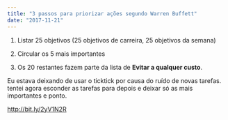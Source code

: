 ```yaml
---
title: "3 passos para priorizar ações segundo Warren Buffett"
date: "2017-11-21"
---
```


1. Listar 25 objetivos (25 objetivos de carreira, 25 objetivos da semana)

2. Circular os 5 mais importantes

3. Os 20 restantes fazem parte da lista de **Evitar a qualquer custo**.


Eu estava deixando de usar o ticktick por causa do ruído de novas tarefas. tentei agora esconder as tarefas para depois e deixar só as mais importantes e ponto.

http://bit.ly/2yV1N2R